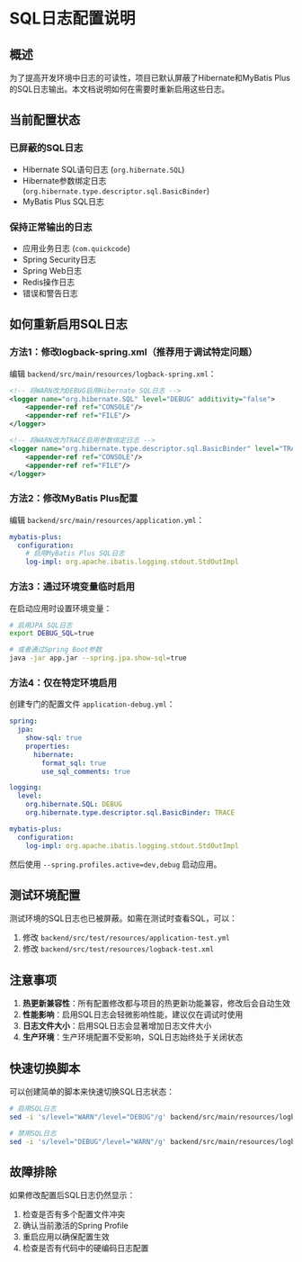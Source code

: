 # SQL日志配置说明

## 概述

为了提高开发环境中日志的可读性，项目已默认屏蔽了Hibernate和MyBatis Plus的SQL日志输出。本文档说明如何在需要时重新启用这些日志。

## 当前配置状态

### 已屏蔽的SQL日志
- Hibernate SQL语句日志 (`org.hibernate.SQL`)
- Hibernate参数绑定日志 (`org.hibernate.type.descriptor.sql.BasicBinder`)
- MyBatis Plus SQL日志

### 保持正常输出的日志
- 应用业务日志 (`com.quickcode`)
- Spring Security日志
- Spring Web日志
- Redis操作日志
- 错误和警告日志

## 如何重新启用SQL日志

### 方法1：修改logback-spring.xml（推荐用于调试特定问题）

编辑 `backend/src/main/resources/logback-spring.xml`：

```xml
<!-- 将WARN改为DEBUG启用Hibernate SQL日志 -->
<logger name="org.hibernate.SQL" level="DEBUG" additivity="false">
    <appender-ref ref="CONSOLE"/>
    <appender-ref ref="FILE"/>
</logger>

<!-- 将WARN改为TRACE启用参数绑定日志 -->
<logger name="org.hibernate.type.descriptor.sql.BasicBinder" level="TRACE" additivity="false">
    <appender-ref ref="CONSOLE"/>
    <appender-ref ref="FILE"/>
</logger>
```

### 方法2：修改MyBatis Plus配置

编辑 `backend/src/main/resources/application.yml`：

```yaml
mybatis-plus:
  configuration:
    # 启用MyBatis Plus SQL日志
    log-impl: org.apache.ibatis.logging.stdout.StdOutImpl
```

### 方法3：通过环境变量临时启用

在启动应用时设置环境变量：

```bash
# 启用JPA SQL日志
export DEBUG_SQL=true

# 或者通过Spring Boot参数
java -jar app.jar --spring.jpa.show-sql=true
```

### 方法4：仅在特定环境启用

创建专门的配置文件 `application-debug.yml`：

```yaml
spring:
  jpa:
    show-sql: true
    properties:
      hibernate:
        format_sql: true
        use_sql_comments: true

logging:
  level:
    org.hibernate.SQL: DEBUG
    org.hibernate.type.descriptor.sql.BasicBinder: TRACE

mybatis-plus:
  configuration:
    log-impl: org.apache.ibatis.logging.stdout.StdOutImpl
```

然后使用 `--spring.profiles.active=dev,debug` 启动应用。

## 测试环境配置

测试环境的SQL日志也已被屏蔽。如需在测试时查看SQL，可以：

1. 修改 `backend/src/test/resources/application-test.yml`
2. 修改 `backend/src/test/resources/logback-test.xml`

## 注意事项

1. **热更新兼容性**：所有配置修改都与项目的热更新功能兼容，修改后会自动生效
2. **性能影响**：启用SQL日志会轻微影响性能，建议仅在调试时使用
3. **日志文件大小**：启用SQL日志会显著增加日志文件大小
4. **生产环境**：生产环境配置不受影响，SQL日志始终处于关闭状态

## 快速切换脚本

可以创建简单的脚本来快速切换SQL日志状态：

```bash
# 启用SQL日志
sed -i 's/level="WARN"/level="DEBUG"/g' backend/src/main/resources/logback-spring.xml

# 禁用SQL日志
sed -i 's/level="DEBUG"/level="WARN"/g' backend/src/main/resources/logback-spring.xml
```

## 故障排除

如果修改配置后SQL日志仍然显示：
1. 检查是否有多个配置文件冲突
2. 确认当前激活的Spring Profile
3. 重启应用以确保配置生效
4. 检查是否有代码中的硬编码日志配置
